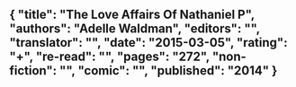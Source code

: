 {
 "title": "The Love Affairs Of Nathaniel P",
 "authors": "Adelle Waldman",
 "editors": "",
 "translator": "",
 "date": "2015-03-05",
 "rating": "+",
 "re-read": "",
 "pages": "272",
 "non-fiction": "",
 "comic": "",
 "published": "2014"
}
---

